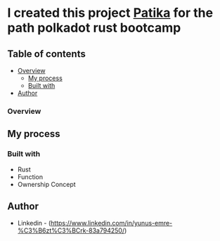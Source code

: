 
# I created this project  [Patika](https://www.patika.dev/tr) for the path polkadot rust bootcamp


## Table of contents

- [Overview](#overview)
  - [My process](#my-process)
  - [Built with](#built-with)
- [Author](#author)

### Overview


## My process

### Built with

- Rust
- Function
- Ownership Concept




## Author

- Linkedin - (https://www.linkedin.com/in/yunus-emre-%C3%B6zt%C3%BCrk-83a794250/)